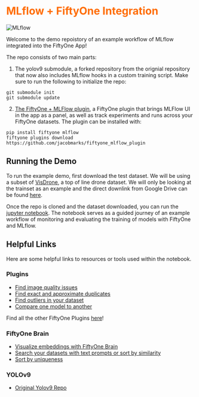 # <span style="color: #ff6D04; font-weight: bold;">MLflow + FiftyOne Integration</span>


![MLflow](./assets/mlflow.gif)

Welcome to the demo repoistory of an example workflow of MLflow integrated into the FiftyOne App!

The repo consists of two main parts: 
1. The yolov9 submodule, a forked repository from the orignial repository that now also includes MLflow hooks in a custom training script. Make sure to run the following to initialize the repo: 
```
git submodule init
git submodule update
```
2. [The FiftyOne + MLFlow plugin](https://github.com/jacobmarks/fiftyone_mlflow_plugin), a FiftyOne plugin that brings MLFlow UI in the app as a panel, as well as track experiments and runs across your FiftyOne datasets. The plugin can be installed with:
```
pip install fiftyone mlflow
fiftyone plugins download https://github.com/jacobmarks/fiftyone_mlflow_plugin
```

## Running the Demo

To run the example demo, first download the test dataset. We will be using a subset of [VisDrone](https://github.com/VisDrone/VisDrone-Dataset), a top of line drone dataset. We will only be looking at the trainset as an example and the direct downlink from Google Drive can be found [here](https://drive.google.com/file/d/1a2oHjcEcwXP8oUF95qiwrqzACb2YlUhn/view).

Once the repo is cloned and the dataset downloaded, you can run the [jupyter notebook](mlflow_fiftyone_workflow.ipynb). The notebook serves as a guided journey of an example workflow of monitoring and evaluating the training of models with FiftyOne and MLflow.

## Helpful Links

Here are some helpful links to resources or tools used within the notebook.

### Plugins
- [Find image quality issues](https://github.com/jacobmarks/image-quality-issues)
- [Find exact and approximate duplicates](https://github.com/jacobmarks/image-deduplication-plugin)
- [Find outliers in your dataset](https://github.com/danielgural/outlier_detection) 
- [Compare one model to another](https://github.com/allenleetc/model-comparison)

Find all the other FiftyOne Plugins [here](https://github.com/voxel51/fiftyone-plugins)!


### FiftyOne Brain
- [Visualize embeddings with FiftyOne Brain](https://docs.voxel51.com/user_guide/brain.html#visualizing-embeddings)
- [Search your datasets with text prompts or sort by similarity](https://docs.voxel51.com/user_guide/brain.html#similarity)
- [Sort by uniqueness](https://docs.voxel51.com/user_guide/brain.html#image-uniqueness)

### YOLOv9

- [Original Yolov9 Repo](https://github.com/WongKinYiu/yolov9)